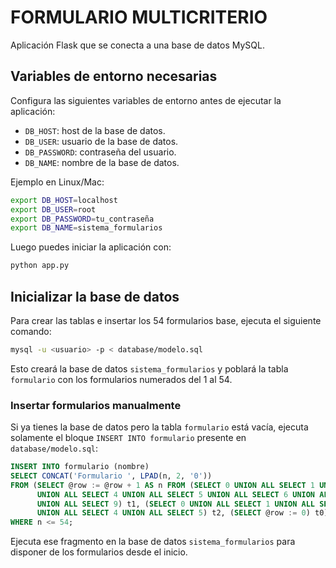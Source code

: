 # FORMULARIO MULTICRITERIO

Aplicación Flask que se conecta a una base de datos MySQL.

## Variables de entorno necesarias

Configura las siguientes variables de entorno antes de ejecutar la aplicación:

- `DB_HOST`: host de la base de datos.
- `DB_USER`: usuario de la base de datos.
- `DB_PASSWORD`: contraseña del usuario.
- `DB_NAME`: nombre de la base de datos.

Ejemplo en Linux/Mac:

```bash
export DB_HOST=localhost
export DB_USER=root
export DB_PASSWORD=tu_contraseña
export DB_NAME=sistema_formularios
```

Luego puedes iniciar la aplicación con:

```bash
python app.py
```

## Inicializar la base de datos

Para crear las tablas e insertar los 54 formularios base, ejecuta el siguiente comando:

```bash
mysql -u <usuario> -p < database/modelo.sql
```

Esto creará la base de datos `sistema_formularios` y poblará la tabla `formulario` con los formularios numerados del 1 al 54.

### Insertar formularios manualmente

Si ya tienes la base de datos pero la tabla `formulario` está vacía, ejecuta solamente el bloque `INSERT INTO formulario` presente en `database/modelo.sql`:

```sql
INSERT INTO formulario (nombre)
SELECT CONCAT('Formulario ', LPAD(n, 2, '0'))
FROM (SELECT @row := @row + 1 AS n FROM (SELECT 0 UNION ALL SELECT 1 UNION ALL SELECT 2 UNION ALL SELECT 3
      UNION ALL SELECT 4 UNION ALL SELECT 5 UNION ALL SELECT 6 UNION ALL SELECT 7 UNION ALL SELECT 8
      UNION ALL SELECT 9) t1, (SELECT 0 UNION ALL SELECT 1 UNION ALL SELECT 2 UNION ALL SELECT 3
      UNION ALL SELECT 4 UNION ALL SELECT 5) t2, (SELECT @row := 0) t0) AS numeros
WHERE n <= 54;
```

Ejecuta ese fragmento en la base de datos `sistema_formularios` para disponer de los formularios desde el inicio.

